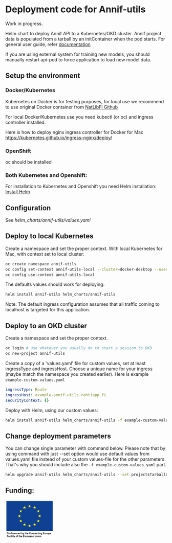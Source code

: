 # Deployment code for Annif-utils

Work in progress.

Helm chart to deploy Annif API to a Kubernetes/OKD cluster. Annif project data is populated from a tarball by
an initContainer when the pod starts. For general user guide, refer [documentation](https://github.com/NatLibFi/Annif/wiki/Getting-started)

If you are using external system for training new models, you should manually restart api-pod to force application to load new model data. 

## Setup the environment
### Docker/Kubernetes
Kubernetes on Docker is for testing purposes, for local use we recommend to use original Docker container from [NatLibFi Github](https://github.com/NatLibFi/Annif/wiki/Usage-with-Docker)

For local Docker/Kubernetes use you need kubectl (or oc) and ingress controller installed.

Here is how to deploy nginx ingress controller for Docker for Mac
https://kubernetes.github.io/ingress-nginx/deploy/

### OpenShift
oc should be installed 

### Both Kubernetes and Openshift:

For installation to Kubernetes and Openshift you need Helm installation:
[Install Helm](https://helm.sh/docs/intro/install/)


## Configuration

See *helm_charts/annif-utils/values.yaml*

## Deploy to local Kubernetes

Create a namespace and set the proper context. With local Kubernetes for Mac, with context set to local cluster: 
```bash
oc create namespace annif-utils
oc config set-context annif-utils-local --cluster=docker-desktop --user=docker-desktop --namespace=annif-utils
oc config use-context annif-utils-local
```

The defaults values should work for deploying:

```bash
helm install annif-utils helm_charts/annif-utils 
```

Note: The default ingress configuration assumes that all traffic coming to localhost is targeted for this application. 

## Deploy to an OKD cluster

Create a namespace and set the proper context. 
```bash
oc login # use whatever you usually do to start a session to OKD
oc new-project annif-utils 
```

Create a copy of a 'values.yaml' file for custom values, set at least ingressType and ingressHost. Choose a unique name for your ingress (maybe
match the namespace you created earlier). Here is example `example-custom-values.yaml`

```yaml
ingressType: Route
ingressHost: example-annif-utils.rahtiapp.fi
securityContext: {}
```

Deploy with Helm, using our custom values:

```bash
helm install annif-utils helm_charts/annif-utils -f example-custom-values.yaml 
```

## Change deployment parameters

You can change single parameter with command below. Please note that by using command with just --set option would use 
default values from values.yaml file instead of your custom values-file for the other parameters. That's why you should 
include also the `-f example-custom-values.yaml` part.


```bash
helm upgrade annif-utils helm_charts/annif-utils --set projectsTarballUrl=https://<<your_custom_url>> -f example-custom-values.yaml
```

## Funding:

<img src="./EU_logo.png" width="30%">

